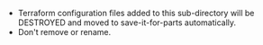 - Terraform configuration files added to this sub-directory will be DESTROYED and moved to save-it-for-parts automatically.
- Don't remove or rename.